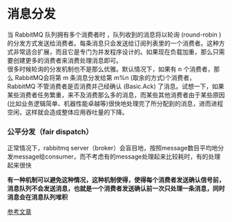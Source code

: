 # 消息分发
当 RabbitMQ 队列拥有多个消费者时 ，队列收到的消息将以轮询 (round-robin )的分发方式发送给消费者。每条消息只会发送给订阅列表里的一个消费者。这种方式非常适合扩展，而且它是专门为并发程序设计的。如果现在负载加重，那么只需要创建更多的消费者来消费处理消息即可。<br>
很多时候轮询的分发机制也不是那么优雅。默认情况下，如果有 n 个消费者，那么 RabbitMQ会将第 m 条消息分发给第 m%n (取余的方式)个消费者， RabbitMQ 不管消费者是否消费并己经确认 (Basic.Ack) 了消息。试想一下，如果某些消费者任务繁重，来不及消费那么多的消息，而某些其他消费者由于某些原因(比如业务逻辑简单、机器性能卓越等)很快地处理完了所分配到的消息，进而进程空闲，这样就会造成整体应用吞吐量的下降。


### 公平分发（fair dispatch）

正常情况下，rabbitmq server（broker）会盲目地，按照message数目平均地分发message给consumer，而不考虑有的message处理起来比较耗时，有的处理起来很快

**有一种机制可以避免这种情况，这种机制使得，使得每个消费者发送确认信号前，消息队列不会发送消息，也就是一个消费者发送确认前一次只处理一条消息，同时消息会在消息队列堆积**

[参考文章](https://blog.csdn.net/u013985664/article/details/79478353)
